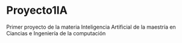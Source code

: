 # Proyecto1IA
Primer proyecto de la materia Inteligencia Artificial de la maestría en Ciancias e Ingeniería de la computación
